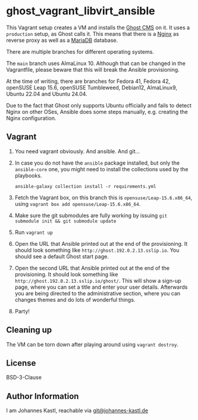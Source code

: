 # ghost_vagrant_libvirt_ansible

This Vagrant setup creates a VM and installs the [Ghost
CMS](https://ghost.org/) on it. It uses a `production` setup, as Ghost calls it.
This means that there is a [Nginx](https://nginx.org/) as reverse proxy as well
as a [MariaDB](https://mariadb.org/) database.

There are multiple branches for different operating systems.

The `main` branch uses AlmaLinux 10. Although that can be changed in the
Vagrantfile, please beware that this will break the Ansible provisioning.

At the time of writing, there are branches for Fedora 41, Fedora 42, openSUSE
Leap 15.6, openSUSE Tumbleweed, Debian12, AlmaLinux9, Ubuntu 22.04 and Ubuntu
24.04.

Due to the fact that Ghost only supports Ubuntu officially and fails to detect
Nginx on other OSes, Ansible does some steps manually, e.g. creating the Nginx
configuration.

## Vagrant

1. You need vagrant obviously. And ansible. And git...
1. In case you do not have the `ansible` package installed, but only the
   `ansible-core` one, you might need to install the collections used by the
   playbooks.

   ```
   ansible-galaxy collection install -r requirements.yml
   ```

1. Fetch the Vagrant box, on this branch this is `opensuse/Leap-15.6.x86_64`,
   using `vagrant box add opensuse/Leap-15.6.x86_64`.
1. Make sure the git submodules are fully working by issuing `git submodule init
   && git submodule update`
1. Run `vagrant up`
1. Open the URL that Ansible printed out at the end of the provisioning. It
   should look something like `http://ghost.192.0.2.13.sslip.io`. You should see
   a default Ghost start page.
1. Open the second URL that Ansible printed out at the end of the provisioning.
   It should look something like `http://ghost.192.0.2.13.sslip.io/ghost/`. This
   will show a sign-up page, where you can set a title and enter your user
   details. Afterwards you are being directed to the administrative section,
   where you can changes themes and do lots of wonderful things.
1. Party!

## Cleaning up

The VM can be torn down after playing around using `vagrant destroy`.

## License

BSD-3-Clause

## Author Information

I am Johannes Kastl, reachable via git@johannes-kastl.de
